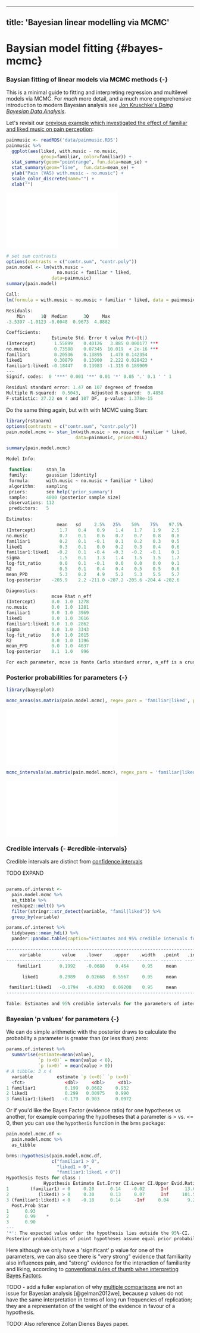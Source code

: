 
---
title: 'Bayesian linear modelling via MCMC'
---



# Baysian model fitting {#bayes-mcmc}

### Baysian fitting of linear models via MCMC methods {-}

This is a minimal guide to fitting and interpreting regression and multilevel
models via MCMC. For _much_ more detail, and a much more comprehensive
introduction to modern Bayesian analysis see
[Jon Kruschke's _Doing Bayesian Data Analysis_](http://www.indiana.edu/~kruschke/DoingBayesianDataAnalysis/).

Let's revisit our
[previous example which investigated the effect of familiar and liked music on pain perception](#pain-music-data):


```r
painmusic <- readRDS('data/painmusic.RDS')
painmusic %>%
  ggplot(aes(liked, with.music - no.music,
             group=familiar, color=familiar)) +
  stat_summary(geom="pointrange", fun.data=mean_se) +
  stat_summary(geom="line",  fun.data=mean_se) +
  ylab("Pain (VAS) with.music - no.music") +
  scale_color_discrete(name="") +
  xlab("")
```

![](bayes-mcmc_files/figure-latex/unnamed-chunk-3-1.pdf)<!-- --> 


```r
# set sum contrasts
options(contrasts = c("contr.sum", "contr.poly"))
pain.model <- lm(with.music ~
                   no.music + familiar * liked,
                 data=painmusic)
summary(pain.model)

Call:
lm(formula = with.music ~ no.music + familiar * liked, data = painmusic)

Residuals:
    Min      1Q  Median      3Q     Max 
-3.5397 -1.0123 -0.0048  0.9673  4.8882 

Coefficients:
                 Estimate Std. Error t value Pr(>|t|)    
(Intercept)       1.55899    0.40126   3.885 0.000177 ***
no.music          0.73588    0.07345  10.019  < 2e-16 ***
familiar1         0.20536    0.13895   1.478 0.142354    
liked1            0.30879    0.13900   2.222 0.028423 *  
familiar1:liked1 -0.18447    0.13983  -1.319 0.189909    
---
Signif. codes:  0 '***' 0.001 '**' 0.01 '*' 0.05 '.' 0.1 ' ' 1

Residual standard error: 1.47 on 107 degrees of freedom
Multiple R-squared:  0.5043,	Adjusted R-squared:  0.4858 
F-statistic: 27.22 on 4 and 107 DF,  p-value: 1.378e-15
```

Do the same thing again, but with with MCMC using Stan:


```r
library(rstanarm)
options(contrasts = c("contr.sum", "contr.poly"))
pain.model.mcmc <- stan_lm(with.music ~ no.music + familiar * liked,
                          data=painmusic, prior=NULL)
```


```r
summary(pain.model.mcmc)

Model Info:

 function:     stan_lm
 family:       gaussian [identity]
 formula:      with.music ~ no.music + familiar * liked
 algorithm:    sampling
 priors:       see help('prior_summary')
 sample:       4000 (posterior sample size)
 observations: 112
 predictors:   5

Estimates:
                   mean   sd     2.5%   25%    50%    75%    97.5%
(Intercept)         1.7    0.4    0.9    1.4    1.7    1.9    2.5 
no.music            0.7    0.1    0.6    0.7    0.7    0.8    0.8 
familiar1           0.2    0.1   -0.1    0.1    0.2    0.3    0.5 
liked1              0.3    0.1    0.0    0.2    0.3    0.4    0.6 
familiar1:liked1   -0.2    0.1   -0.4   -0.3   -0.2   -0.1    0.1 
sigma               1.5    0.1    1.3    1.4    1.5    1.5    1.7 
log-fit_ratio       0.0    0.1   -0.1    0.0    0.0    0.0    0.1 
R2                  0.5    0.1    0.4    0.4    0.5    0.5    0.6 
mean_PPD            5.3    0.2    4.9    5.2    5.3    5.5    5.7 
log-posterior    -205.9    2.2 -211.0 -207.2 -205.6 -204.4 -202.6 

Diagnostics:
                 mcse Rhat n_eff
(Intercept)      0.0  1.0  1278 
no.music         0.0  1.0  1281 
familiar1        0.0  1.0  3969 
liked1           0.0  1.0  3616 
familiar1:liked1 0.0  1.0  2862 
sigma            0.0  1.0  3343 
log-fit_ratio    0.0  1.0  2015 
R2               0.0  1.0  1396 
mean_PPD         0.0  1.0  4037 
log-posterior    0.1  1.0   996 

For each parameter, mcse is Monte Carlo standard error, n_eff is a crude measure of effective sample size, and Rhat is the potential scale reduction factor on split chains (at convergence Rhat=1).
```

### Posterior probabilities for parameters {-}


```r
library(bayesplot)

mcmc_areas(as.matrix(pain.model.mcmc), regex_pars = 'familiar|liked', prob = .9)
```

![](bayes-mcmc_files/figure-latex/unnamed-chunk-7-1.pdf)<!-- --> 


```r
mcmc_intervals(as.matrix(pain.model.mcmc), regex_pars = 'familiar|liked', prob_outer = .9)
```

![](bayes-mcmc_files/figure-latex/unnamed-chunk-8-1.pdf)<!-- --> 

### Credible intervals {- #credible-intervals}

Credible intervals are distinct from [confidence intervals](#intervals)

TODO EXPAND

<!--
Use this to explain HPI

 https://www.researchgate.net/post/Why_do_we_use_Highest_Posterior_Density_HPD_Interval_as_the_interval_estimator_in_Bayesian_Method

http://doingbayesiandataanalysis.blogspot.co.uk/2012/04/why-to-use-highest-density-intervals.html

-->


```r

params.of.interest <-
  pain.model.mcmc %>%
  as_tibble %>%
  reshape2::melt() %>%
  filter(stringr::str_detect(variable, "famil|liked")) %>%
  group_by(variable)

params.of.interest %>%
  tidybayes::mean_hdi() %>%
  pander::pandoc.table(caption="Estimates and 95% credible intervals for the parameters of interest")

------------------------------------------------------------------------------
     variable        value    .lower    .upper    .width   .point   .interval 
------------------ --------- --------- --------- -------- -------- -----------
    familiar1       0.1992    -0.0688    0.464     0.95     mean       hdi    

      liked1        0.2989    0.02668   0.5567     0.95     mean       hdi    

 familiar1:liked1   -0.1794   -0.4393   0.09208    0.95     mean       hdi    
------------------------------------------------------------------------------

Table: Estimates and 95% credible intervals for the parameters of interest
```

### Bayesian 'p values' for parameters {-}

We can do simple arithmetic with the posterior draws to calculate the
probability a parameter is greater than (or less than) zero:


```r
params.of.interest %>%
  summarise(estimate=mean(value),
            `p (x<0)` = mean(value < 0),
            `p (x>0)` = mean(value > 0))
# A tibble: 3 x 4
  variable         estimate `p (x<0)` `p (x>0)`
  <fct>               <dbl>     <dbl>     <dbl>
1 familiar1           0.199   0.0682     0.932 
2 liked1              0.299   0.00975    0.990 
3 familiar1:liked1   -0.179   0.903      0.0972
```

Or if you'd like the Bayes Factor (evidence ratio) for one hypotheses vs
another, for example comparing the hypotheses that a parameter is > vs. <= 0,
then you can use the `hypothesis` function in the `brms` package:


```r
pain.model.mcmc.df <-
  pain.model.mcmc %>%
  as_tibble

brms::hypothesis(pain.model.mcmc.df,
                 c("familiar1 > 0",
                   "liked1 > 0",
                   "familiar1:liked1 < 0"))
Hypothesis Tests for class :
              Hypothesis Estimate Est.Error CI.Lower CI.Upper Evid.Ratio
1        (familiar1) > 0     0.20      0.14    -0.02      Inf      13.65
2           (liked1) > 0     0.30      0.13     0.07      Inf     101.56
3 (familiar1:liked1) < 0    -0.18      0.14     -Inf     0.04       9.28
  Post.Prob Star
1      0.93     
2      0.99    *
3      0.90     
---
'*': The expected value under the hypothesis lies outside the 95%-CI.
Posterior probabilities of point hypotheses assume equal prior probabilities.
```

Here although we only have a 'significant' p value for one of the parameters, we
can also see there is "very strong" evidence that familiarity also influences
pain, and "strong" evidence for the interaction of familiarity and liking,
according to
[conventional rules of thumb when interpreting Bayes Factors](https://en.wikipedia.org/wiki/Bayes_factor#Interpretation).

TODO - add a fuller explanation of why
[multiple comparisons](#mutiple-comparisons) are not an issue for Bayesian
analysis [@gelman2012we], because _p_ values do not have the same interpretation
in terms of long run frequencies of replication; they are a representation of
the weight of the evidence in favour of a hypothesis.

TODO: Also reference Zoltan Dienes Bayes paper.

<!--

## Bayesian analysis of RCT data {- #region-of-practical-importance}

TODO

- Example from FIT RCT for weight and BMI
- Using and presenting the ROPE

 -->
